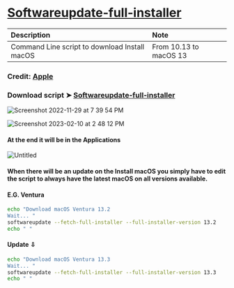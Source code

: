 # [Softwareupdate-full-installer](https://chris1111.github.io/Softwareupdate-full-installer/)

Description|Note
:----|:----
Command Line script to download Install macOS |From 10.13 to macOS 13

### Credit: [Apple](https://support.apple.com/en-us/HT211683)

### Download script ➤ [Softwareupdate-full-installer ](https://github.com/chris1111/Softwareupdate-full-installer/raw/Master/Softwareupdate-full-installer.zip )


![Screenshot 2022-11-29 at 7 39 54 PM](https://user-images.githubusercontent.com/6248794/204679647-e713c95c-97b9-4c0d-9720-47f33238891a.png)


![Screenshot 2023-02-10 at 2 48 12 PM](https://user-images.githubusercontent.com/6248794/218190419-3b812337-c685-4d86-b3bf-79cc2fb1fa0c.png)



#### At the end it will be in the Applications
![Untitled](https://user-images.githubusercontent.com/6248794/218190466-238bb91e-ab7b-48b5-9553-66e13cc379f2.png)





#### When there will be an update on the Install macOS you simply have to edit the script to always have the latest macOS on all versions available.

#### E.G. Ventura
```bash
echo "Download macOS Ventura 13.2 
Wait... "
softwareupdate --fetch-full-installer --full-installer-version 13.2
echo " "
```
#### Update ⇩
```bash
echo "Download macOS Ventura 13.3
Wait... "
softwareupdate --fetch-full-installer --full-installer-version 13.3
echo " "
```
